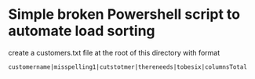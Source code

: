 # Simple broken Powershell script to automate load sorting

create a customers.txt file at the root of this directory with format
```
customername|misspelling1|cutstotmer|thereneeds|tobesix|columnsTotal